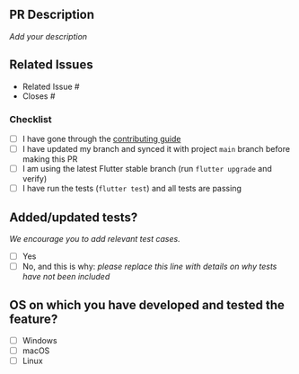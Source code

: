 ## PR Description

_Add your description_

## Related Issues

- Related Issue #
- Closes #

### Checklist
- [ ] I have gone through the [contributing guide](https://github.com/foss42/apidash/blob/main/CONTRIBUTING.md)
- [ ] I have updated my branch and synced it with project `main` branch before making this PR
- [ ] I am using the latest Flutter stable branch (run `flutter upgrade` and verify)
- [ ] I have run the tests (`flutter test`) and all tests are passing

## Added/updated tests?
_We encourage you to add relevant test cases._

- [ ] Yes
- [ ] No, and this is why: _please replace this line with details on why tests have not been included_

## OS on which you have developed and tested the feature?

- [ ] Windows
- [ ] macOS
- [ ] Linux
